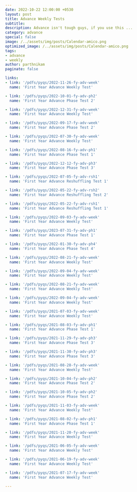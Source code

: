 ```yaml
---
date: 2022-10-22 12:00:00 +0530
layout: post
title: Advance Weekly Tests
subtitle: 
description: Advance isn't tough guys, if you use this ...
category: advance
special: false
image: /../assets/img/posts/Calendar-amico.png
optimized_image: /../assets/img/posts/Calendar-amico.png
tags: 
- advance
- weekly
author: parthnikam
paginate: false

links:
- link: '/pdfs/pyqs/2022-11-26-fy-adv-week'
  name: 'First Year Advance Weekly Test'

- link: '/pdfs/pyqs/2022-10-01-fy-adv-ph2'
  name: 'First Year Advance Phase Test 2'

- link: '/pdfs/pyqs/2022-12-31-fy-adv-week'
  name: 'First Year Advance Weekly Test'

- link: '/pdfs/pyqs/2022-09-17-fy-adv-week'
  name: 'First Year Advance Phase Test 2'

- link: '/pdfs/pyqs/2022-07-30-fy-adv-week'
  name: 'First Year Advance Weekly Test'

- link: '/pdfs/pyqs/2022-08-16-fy-adv-ph1'
  name: 'First Year Advance Phase Test 1'

- link: '/pdfs/pyqs/2022-12-12-fy-adv-ph3'
  name: 'First Year Advance Phase Test 3'

- link: '/pdfs/pyqs/2022-07-05-fy-adv-rsh1'
  name: 'First Year Advance Reshuffling Test 1'

- link: '/pdfs/pyqs/2022-05-22-fy-adv-rsh2'
  name: 'First Year Advance Reshuffling Test 2'

- link: '/pdfs/pyqs/2022-05-22-fy-adv-rsh1'
  name: 'First Year Advance Reshuffling Test 1'

- link: '/pdfs/pyqs/2022-09-03-fy-adv-week'
  name: 'First Year Advance Weekly Test'

- link: '/pdfs/pyqs/2023-07-31-fy-adv-ph1'
  name: 'First Year Advance Phase Test 1'

- link: '/pdfs/pyqs/2022-01-30-fy-adv-ph4'
  name: 'First Year Advance Phase Test 4'

- link: '/pdfs/pyqs/2022-08-21-fy-adv-week'
  name: 'First Year Advance Weekly Test'

- link: '/pdfs/pyqs/2022-09-04-fy-adv-week'
  name: 'First Year Advance Weekly Test'

- link: '/pdfs/pyqs/2022-08-21-fy-adv-week'
  name: 'First Year Advance Weekly Test'

- link: '/pdfs/pyqs/2022-09-04-fy-adv-week'
  name: 'First Year Advance Weekly Test'

- link: '/pdfs/pyqs/2021-07-03-fy-adv-week'
  name: 'First Year Advance Weekly Test'

- link: '/pdfs/pyqs/2021-08-03-fy-adv-ph1'
  name: 'First Year Advance Phase Test 1'

- link: '/pdfs/pyqs/2021-11-29-fy-adv-ph3'
  name: 'First Year Advance Phase Test 3'

- link: '/pdfs/pyqs/2021-11-30-fy-adv-ph3'
  name: 'First Year Advance Phase Test 3'

- link: '/pdfs/pyqs/2021-08-28-fy-adv-week'
  name: 'First Year Advance Weekly Test'

- link: '/pdfs/pyqs/2021-10-04-fy-adv-ph2'
  name: 'First Year Advance Phase Test 2'

- link: '/pdfs/pyqs/2021-10-05-fy-adv-ph2'
  name: 'First Year Advance Phase Test 2'

- link: '/pdfs/pyqs/2021-11-03-fy-adv-week'
  name: 'First Year Advance Weekly Test'

- link: '/pdfs/pyqs/2021-08-02-fy-adv-ph1'
  name: 'First Year Advance Phase Test 1'

- link: '/pdfs/pyqs/2021-11-20-fy-adv-week'
  name: 'First Year Advance Weekly Test'

- link: '/pdfs/pyqs/2021-06-05-fy-adv-week'
  name: 'First Year Advance Weekly Test'

- link: '/pdfs/pyqs/2021-06-19-fy-adv-week'
  name: 'First Year Advance Weekly Test'

- link: '/pdfs/pyqs/2021-07-17-fy-adv-week'
  name: 'First Year Advance Weekly Test'

---
```

